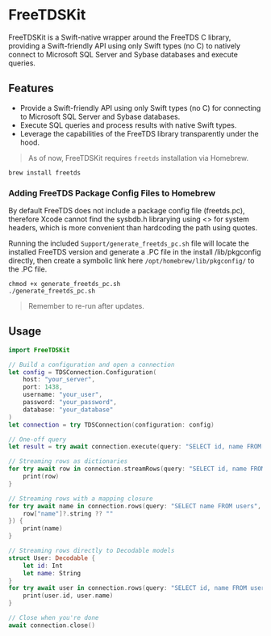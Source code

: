 # FreeTDSKit

FreeTDSKit is a Swift-native wrapper around the FreeTDS C library, providing a Swift-friendly API using only Swift types (no C) to natively connect to Microsoft SQL Server and Sybase databases and execute queries.

## Features

- Provide a Swift-friendly API using only Swift types (no C) for connecting to Microsoft SQL Server and Sybase databases.
- Execute SQL queries and process results with native Swift types.
- Leverage the capabilities of the FreeTDS library transparently under the hood.

> As of now, FreeTDSKit requires `freetds` installation via Homebrew.

```
brew install freetds
```

### Adding FreeTDS Package Config Files to Homebrew

By default FreeTDS does not include a package config file (freetds.pc), therefore Xcode cannot find the sysbdb.h librarying using <> for system headers, which is more convenient than hardcoding the path using quotes.

Running the included `Support/generate_freetds_pc.sh` file will locate the installed FreeTDS version and generate a .PC file in the install /lib/pkgconfig directly, then create a symbolic link here `/opt/homebrew/lib/pkgconfig/` to the .PC file.

```
chmod +x generate_freetds_pc.sh
./generate_freetds_pc.sh
```

> Remember to re-run after updates.

## Usage
```swift
import FreeTDSKit

// Build a configuration and open a connection
let config = TDSConnection.Configuration(
    host: "your_server",
    port: 1438,
    username: "your_user",
    password: "your_password",
    database: "your_database"
)
let connection = try TDSConnection(configuration: config)

// One-off query
let result = try await connection.execute(query: "SELECT id, name FROM users")

// Streaming rows as dictionaries
for try await row in connection.streamRows(query: "SELECT id, name FROM users") {
    print(row)
}

// Streaming rows with a mapping closure
for try await name in connection.rows(query: "SELECT name FROM users", map: { row in
    row["name"]?.string ?? ""
}) {
    print(name)
}

// Streaming rows directly to Decodable models
struct User: Decodable {
    let id: Int
    let name: String
}
for try await user in connection.rows(query: "SELECT id, name FROM users", as: User.self) {
    print(user.id, user.name)
}

// Close when you're done
await connection.close()
```
